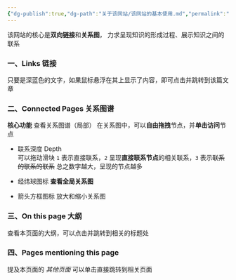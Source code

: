 ```yaml
---
{"dg-publish":true,"dg-path":"关于该网站/该网站的基本使用.md","permalink":"/关于该网站/该网站的基本使用/","dgPassFrontmatter":true,"noteIcon":"","created":"2024-04-23T23:54:19.724+08:00","updated":"2024-08-29T23:35:59.653+08:00"}
---
```


该网站的核心是**双向链接**和**关系图**，
力求呈现知识的形成过程、展示知识之间的联系
### 一、Links    链接
只要是深蓝色的文字，如果鼠标悬浮在其上显示了内容，即可点击并跳转到该篇文章
### 二、Connected Pages  关系图谱
**核心功能**
查看关系图谱（局部）
在关系图中，可以**自由拖拽**节点，并**单击访问**节点
- 联系深度 Depth   
	可以拖动滑块
	`1` 表示直接联系，`2` 呈现**直接联系节点**的相关联系，``3`` 表示~~联系的联系的联系~~
	总之数字越大，呈现的节点越多
	
- 经纬球图标
	**查看全局关系图**
	
- 箭头方框图标
	放大和缩小关系图
### 三、On this page  大纲
查看本页面的大纲，可以点击并跳转到相关的标题处

### 四、Pages mentioning this page 
提及本页面的 *其他页面*
可以单击直接跳转到相关页面

